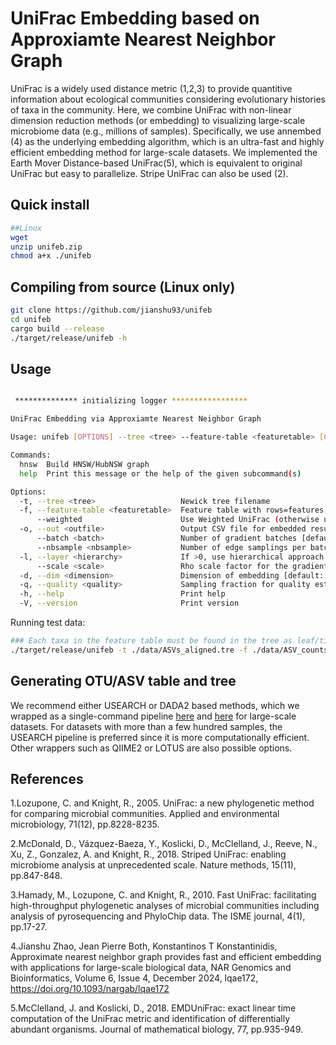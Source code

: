 # UniFrac Embedding based on Approxiamte Nearest Neighbor Graph
UniFrac is a widely used distance metric (1,2,3) to provide quantitive information about ecological communities considering evolutionary histories of taxa in the community. Here, we combine UniFrac with non-linear dimension reduction methods (or embedding) to visualizing large-scale microbiome data (e.g., millions of samples). Specifically, we use annembed (4) as the underlying embedding algorithm, which is an ultra-fast and  highly efficient embedding method for large-scale datasets. We implemented the Earth Mover Distance-based UniFrac(5), which is equivalent to original UniFrac but easy to parallelize. Stripe UniFrac can also be used (2).

## Quick install
```bash
##Linux
wget 
unzip unifeb.zip
chmod a+x ./unifeb
```

## Compiling from source (Linux only)
```bash
git clone https://github.com/jianshu93/unifeb
cd unifeb
cargo build --release
./target/release/unifeb -h
```

## Usage
```bash

 ************** initializing logger *****************

UniFrac Embedding via Approxiamte Nearest Neighbor Graph

Usage: unifeb [OPTIONS] --tree <tree> --feature-table <featuretable> [COMMAND]

Commands:
  hnsw  Build HNSW/HubNSW graph
  help  Print this message or the help of the given subcommand(s)

Options:
  -t, --tree <tree>                   Newick tree filename
  -f, --feature-table <featuretable>  Feature table with rows=features, columns=samples
      --weighted                      Use Weighted UniFrac (otherwise unweighted)
  -o, --out <outfile>                 Output CSV file for embedded results [default: embedded.csv]
      --batch <batch>                 Number of gradient batches [default: 20]
      --nbsample <nbsample>           Number of edge samplings per batch [default: 10]
  -l, --layer <hierarchy>             If >0, use hierarchical approach in embedding [default: 0]
      --scale <scale>                 Rho scale factor for the gradient descent [default: 1.0]
  -d, --dim <dimension>               Dimension of embedding [default: 2]
  -q, --quality <quality>             Sampling fraction for quality estimation, <=1.0
  -h, --help                          Print help
  -V, --version                       Print version
```
Running test data:

```bash
### Each taxa in the feature table must be found in the tree as leaf/tip.
./target/release/unifeb -t ./data/ASVs_aligned.tre -f ./data/ASV_counts.txt -o embedded.csv hnsw --nbconn 48 --ef 400 --knbn 15 --scale_modify_f 0.25
```

## Generating OTU/ASV table and tree
We recommend either USEARCH or DADA2 based methods, which we wrapped as a single-command pipeline [here](https://github.com/jianshu93/usearch_wrapper) and [here](https://github.com/jianshu93/dada2_wrapper) for large-scale datasets. For datasets with more than a few hundred samples, the USEARCH pipeline is preferred since it is more computationally efficient. Other wrappers such as QIIME2 or LOTUS are also possible options.



## References
1.Lozupone, C. and Knight, R., 2005. UniFrac: a new phylogenetic method for comparing microbial communities. Applied and environmental microbiology, 71(12), pp.8228-8235.

2.McDonald, D., Vázquez-Baeza, Y., Koslicki, D., McClelland, J., Reeve, N., Xu, Z., Gonzalez, A. and Knight, R., 2018. Striped UniFrac: enabling microbiome analysis at unprecedented scale. Nature methods, 15(11), pp.847-848.

3.Hamady, M., Lozupone, C. and Knight, R., 2010. Fast UniFrac: facilitating high-throughput phylogenetic analyses of microbial communities including analysis of pyrosequencing and PhyloChip data. The ISME journal, 4(1), pp.17-27.

4.Jianshu Zhao, Jean Pierre Both, Konstantinos T Konstantinidis, Approximate nearest neighbor graph provides fast and efficient embedding with applications for large-scale biological data, NAR Genomics and Bioinformatics, Volume 6, Issue 4, December 2024, lqae172, https://doi.org/10.1093/nargab/lqae172

5.McClelland, J. and Koslicki, D., 2018. EMDUniFrac: exact linear time computation of the UniFrac metric and identification of differentially abundant organisms. Journal of mathematical biology, 77, pp.935-949.